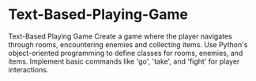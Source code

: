 # Text-Based-Playing-Game
Text-Based Playing Game Create a game where the player navigates through rooms, encountering enemies and collecting items. Use Python's object-oriented programming to define classes for rooms, enemies, and items. Implement basic commands like 'go', 'take', and 'fight' for player interactions.
